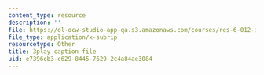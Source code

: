 ```yaml
---
content_type: resource
description: ''
file: https://ol-ocw-studio-app-qa.s3.amazonaws.com/courses/res-6-012-introduction-to-probability-spring-2018/e7396cb3c629844576292c4a84ae3084_TWedESDFcLQ.srt
file_type: application/x-subrip
resourcetype: Other
title: 3play caption file
uid: e7396cb3-c629-8445-7629-2c4a84ae3084
---
```

